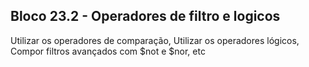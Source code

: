 <h2>Bloco 23.2 - Operadores de filtro e logicos</h2>

<p>
  Utilizar os operadores de comparação, Utilizar os operadores lógicos, Compor filtros avançados com $not e $nor, etc
</p>



